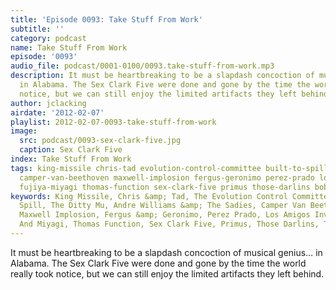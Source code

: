 ```yaml
---
title: 'Episode 0093: Take Stuff From Work'
subtitle: ''
category: podcast
name: Take Stuff From Work
episode: '0093'
audio_file: podcast/0001-0100/0093.take-stuff-from-work.mp3
description: It must be heartbreaking to be a slapdash concoction of musical genius…
  in Alabama. The Sex Clark Five were done and gone by the time the world really took
  notice, but we can still enjoy the limited artifacts they left behind.
author: jclacking
airdate: '2012-02-07'
playlist: 2012-02-07-0093-take-stuff-from-work
image:
  src: podcast/0093-sex-clark-five.jpg
  caption: Sex Clark Five
index: Take Stuff From Work
tags: king-missile chris-tad evolution-control-committee built-to-spill ditty-mu andre-williams-sadies
  camper-van-beethoven maxwell-implosion fergus-geronimo perez-prado los-amigos-invisibles
  fujiya-miyagi thomas-function sex-clark-five primus those-darlins bobs
keywords: King Missile, Chris &amp; Tad, The Evolution Control Committee, Built To
  Spill, The Ditty Mu, Andre Williams &amp; The Sadies, Camper Van Beethoven, The
  Maxwell Implosion, Fergus &amp; Geronimo, Perez Prado, Los Amigos Invisibles, Fujiya
  And Miyagi, Thomas Function, Sex Clark Five, Primus, Those Darlins, The Bobs
---
```

It must be heartbreaking to be a slapdash concoction of musical genius… in Alabama. The Sex Clark Five were done and gone by the time the world really took notice, but we can still enjoy the limited artifacts they left behind.
